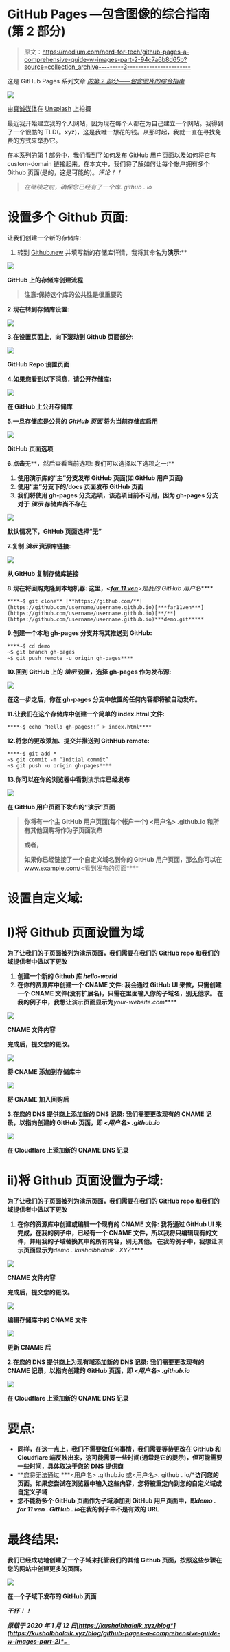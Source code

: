 # GitHub Pages —包含图像的综合指南(第 2 部分)

> 原文：<https://medium.com/nerd-for-tech/github-pages-a-comprehensive-guide-w-images-part-2-94c7a6b8d65b?source=collection_archive---------3----------------------->

这是 GitHub Pages 系列文章 [*的第 2 部分——包含图片的综合指南*](/@kushalbhalaik/github-pages-a-comprehensive-guide-w-images-part-1-321b55088466)

![](img/c93024d8dc5ecffed9a4c64f0e46b5d4.png)

由[真诚媒体](https://unsplash.com/@sincerelymedia?utm_source=medium&utm_medium=referral)在 [Unsplash](https://unsplash.com?utm_source=medium&utm_medium=referral) 上拍摄

最近我开始建立我的个人网站，因为现在每个人都在为自己建立一个网站。我得到了一个很酷的 TLD(。xyz)，这是我唯一想花的钱。从那时起，我就一直在寻找免费的方式来举办它。

在本系列的第 1 部分中，我们看到了如何发布 GitHub 用户页面以及如何将它与 custom-domain 链接起来。在本文中，我们将了解如何让每个帐户拥有多个 Github 页面(是的，这是可能的)。*评论！！*

> *在继续之前，确保您已经有了一个库<your _ username>. github . io*

# 设置多个 Github 页面:

让我们创建一个新的存储库:

1.  转到 [Github.new](http://www.github.new) 并填写新的存储库详情，我将其命名为****演示****:**

**![](img/b07f2653aaf28debacf2ab646280feb4.png)**

**GitHub 上的存储库创建流程**

> **注意:保持这个库的公共性是很重要的**

**2.现在转到存储库设置:**

**![](img/ebd89231b712e19dd9262e712268bfa4.png)**

**3.在设置页面上，向下滚动到 **Github 页面**部分:**

**![](img/87b2a1fd646d72c815eebafe7954f413.png)**

**GitHub Repo 设置页面**

**4.如果您看到以下消息，请公开存储库:**

**![](img/bab97c90f019e55bf80c0b251894d3ae.png)**

**在 GitHub 上公开存储库**

**5.一旦存储库是公共的 ***GitHub 页面*** 将为当前存储库启用**

**![](img/bb2fcd0134148861bcab4b962c18db1e.png)**

**GitHub 页面选项**

**6.点击**无**，然后查看当前选项:
我们可以选择以下选项之一:**

1.  **使用演示库的“主”分支发布 GitHub 页面(如 GitHub **用户页面**)**
2.  **使用“主”分支下的/docs 页面发布 GitHub 页面**
3.  **我们将使用 **gh-pages** 分支选项，该选项目前不可用，因为 **gh-pages** 分支对于 ***演示*** 存储库尚不存在**

**![](img/e3b63bcc60ca40e28534b10cc6ad05bc.png)**

**默认情况下，GitHub 页面选择“无”**

**7.复制 ***演示*** 资源库链接:**

**![](img/dfbb2c96348ac316e40c0d3e46cf71aa.png)**

**从 GitHub 复制存储库链接**

**8.现在将回购克隆到本地机器:
这里，<[***far 11 ven***](https://github.com/username/username.github.io)***>是我的 GitHub 用户名*****

```
****~$ git clone** [**https://github.com/**](https://github.com/username/username.github.io)[***far11ven***](https://github.com/username/username.github.io)[**/**](https://github.com/username/username.github.io)***demo.git*****
```

**9.创建一个本地 **gh-pages** 分支并将其推送到 GitHub:**

```
****~$ cd demo
~$ git branch gh-pages
~$ git push remote -u origin gh-pages****
```

**10.回到 GitHub 上的 ***演示*** 设置，选择 **gh-pages** 作为发布源:**

**![](img/cea48e92ae459e69bb1e68e49c49c0b8.png)**

**在这一步之后，你在 **gh-pages** 分支中放置的任何内容都将被自动发布。**

**11.让我们在这个存储库中创建一个简单的 index.html 文件:**

```
****~$ echo “Hello gh-pages!!” > index.html****
```

**12.将您的更改添加、提交并推送到 GithHub remote:**

```
****~$ git add *
~$ git commit -m “Initial commit”
~$ git push -u origin gh-pages****
```

**13.你可以在你的浏览器中看到**演示库**已经发布**

**![](img/d070b2c36333b22e971c3a04ba55ed67.png)**

**在 GitHub 用户页面下发布的“演示”页面**

> **你将有一个主 GitHub 用户页面(每个帐户一个) **<用户名> .github.io** 和所有其他回购将作为子页面发布**
> 
> **或者，**
> 
> **如果你已经链接了一个自定义域名到你的 GitHub 用户页面，那么你可以在**www.example.com/<看到发布的页面****

# **设置自定义域:**

# **I)将 Github 页面设置为域**

**为了让我们的子页面被列为演示页面，我们需要在我们的 GitHub repo 和我们的域提供者中做以下更改**

1.  **创建一个新的 Github 库 ***hello-world*****
2.  **在你的资源库中创建一个 **CNAME** 文件:
    我会通过 GitHub UI 来做，只需创建一个 **CNAME** 文件(没有扩展名)，只需在里面输入你的子域名，别无他求。
    在我的例子中，我想让**演示**页面显示为***your-website.com*****

**![](img/9ed29eef315589e780aa8a8fa4e48985.png)**

**CNAME 文件内容**

**完成后，提交您的更改。**

**![](img/ec03520b4c3248b63850752e793c27be.png)**

**将 CNAME 添加到存储库中**

**![](img/b248d61d697d25d47f4fe48cbecaca28.png)**

**将 CNAME 加入回购后**

**3.在您的 DNS 提供商上添加新的 DNS 记录:
我们需要更改现有的 CNAME 记录，以指向创建的 GitHub 页面，即 ***<用户名> .github.io*****

**![](img/a738beb1fe63aa4a7df00137a2d332ff.png)**

**在 Cloudflare 上添加新的 CNAME DNS 记录**

# **ii)将 Github 页面设置为子域:**

**为了让我们的子页面被列为演示页面，我们需要在我们的 GitHub repo 和我们的域提供者中做以下更改**

1.  **在你的资源库中创建或编辑一个现有的 **CNAME** 文件:
    我将通过 GitHub UI 来完成，在我的例子中，已经有一个 CNAME 文件，所以我将只编辑现有的文件，并用我的子域替换其中的所有内容，别无其他。
    在我的例子中，我想让**演示**页面显示为***demo . kushalbhalaik . XYZ*****

**![](img/818eb16467750734052f410affd4123e.png)**

**CNAME 文件内容**

**完成后，提交您的更改。**

**![](img/6d136baf4d04224e7932ba7acb85a947.png)**

**编辑存储库中的 CNAME 文件**

**![](img/599a895b6dc45714ce538b8e7c3910b6.png)**

**更新 CNAME 后**

**2.在您的 DNS 提供商上为现有域添加新的 DNS 记录:
我们需要更改现有的 CNAME 记录，以指向创建的 GitHub 页面，即 ***<用户名> .github.io*****

**![](img/ef6b2003b6aaa40fe532752552475005.png)**

**在 Cloudflare 上添加新的 CNAME DNS 记录**

# **要点:**

*   **同样，在这一点上，我们不需要做任何事情，我们需要等待更改在 GitHub 和 Cloudflare 端反映出来，这可能需要一些时间(通常是它的提示)，但可能需要一些时间，具体取决于您的 DNS 提供商**
*   **您将无法通过 ***<用户名> .github.io 或<用户名>. github . io/<your-repo>***访问您的页面。如果您尝试在浏览器中输入这些内容，您将被重定向到您的自定义域或自定义子域**
*   **您不能将多个 GitHub 页面作为子域添加到 **GitHub 用户页面**中，即*demo . far 11 ven . GitHub . io*在我的例子中不是有效的 URL**

# **最终结果:**

**我们已经成功地创建了一个子域来托管我们的其他 Github 页面，按照这些步骤在您的网站中创建更多的页面。**

**![](img/a45e849421b12b69e4e908f4d0e5093b.png)**

**在一个子域下发布的 GitHub 页面**

***干杯！！***

***原载于 2020 年 1 月 12 日*[*https://kushalbhalaik.xyz/blog*](https://kushalbhalaik.xyz/blog/github-pages-a-comprehensive-guide-w-images-part-2)*。***
